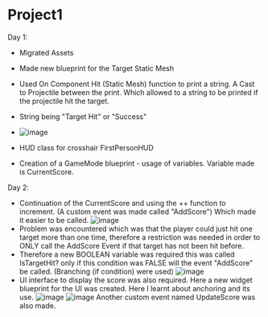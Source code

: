 # Project1

Day 1:

- Migrated Assets
- Made new blueprint for the Target Static Mesh
- Used On Component Hit (Static Mesh) function to print a string. A Cast to Projectile between the print. Which allowed to a string
  to be printed if the projectile hit the target.
- String being "Target Hit" or "Success"
- 
  ![image](https://github.com/user-attachments/assets/3dd756e6-8214-416f-ae98-125d2d33d0e6)
  
- HUD class for crosshair FirstPersonHUD
- Creation of a GameMode blueprint - usage of variables. Variable made is CurrentScore.

Day 2:

- Continuation of the CurrentScore and using the ++ function to increment. (A custom event was made called "AddScore") Which made it
easier to be called.
![image](https://github.com/user-attachments/assets/88a9c608-781d-4c4b-83bf-8a161c4fa234)
- Problem was encountered which was that the player could just hit one target more than one time, therefore a restriction
was needed in order to ONLY call the AddScore Event if that target has not been hit before.
- Therefore a new BOOLEAN variable was required this was called IsTargetHit? only if this condition was FALSE
will the event "AddScore" be called. (Branching (if condition) were used)
![image](https://github.com/user-attachments/assets/531450ba-e21e-4f82-87f8-9eb302b4c7df)
- UI interface to display the score was also required. Here a new widget blueprint for the UI was created.
Here I learnt about anchoring and its use.
![image](https://github.com/user-attachments/assets/e535913b-1649-43d9-97fd-f3c53a412539)
![image](https://github.com/user-attachments/assets/41e600a5-53a1-426d-9fa6-5f8c8e3bf9fb)
Another custom event named UpdateScore was also made.



